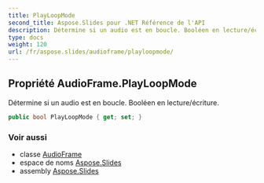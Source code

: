 ```yaml
---
title: PlayLoopMode
second_title: Aspose.Slides pour .NET Référence de l'API
description: Détermine si un audio est en boucle. Booléen en lecture/écriture.
type: docs
weight: 120
url: /fr/aspose.slides/audioframe/playloopmode/
---
```


## Propriété AudioFrame.PlayLoopMode

Détermine si un audio est en boucle. Booléen en lecture/écriture.

```csharp
public bool PlayLoopMode { get; set; }
```

### Voir aussi

* classe [AudioFrame](../../audioframe)
* espace de noms [Aspose.Slides](../../audioframe)
* assembly [Aspose.Slides](../../../)

<!-- NE PAS ÉDITER : généré par xmldocmd pour Aspose.Slides.dll -->